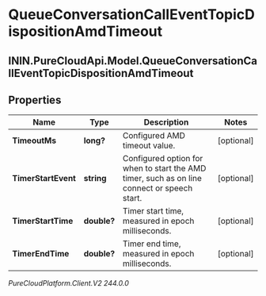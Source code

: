 # QueueConversationCallEventTopicDispositionAmdTimeout

## ININ.PureCloudApi.Model.QueueConversationCallEventTopicDispositionAmdTimeout

## Properties

|Name | Type | Description | Notes|
|------------ | ------------- | ------------- | -------------|
| **TimeoutMs** | **long?** | Configured AMD timeout value. | [optional] |
| **TimerStartEvent** | **string** | Configured option for when to start the AMD timer, such as on line connect or speech start. | [optional] |
| **TimerStartTime** | **double?** | Timer start time, measured in epoch milliseconds. | [optional] |
| **TimerEndTime** | **double?** | Timer end time, measured in epoch milliseconds. | [optional] |



_PureCloudPlatform.Client.V2 244.0.0_
